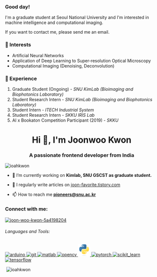 ### Good day!

I'm a graduate student at Seoul National University and I'm interested in machine intelligence and computational imaging.

If you want to contact me, please send me an email.

### 🎯 Interests
- Artificial Neural Networks
- Application of Deep Learning to Super-resolution Optical Microscopy
- Computational Imaging (Denoising, Deconvolution)

### 💫 Experience
1. Graduate Student (Ongoing) - _SNU KimLab (Bioimaging and Biophotonics Laboratory)_
2. Student Research Intern - _SNU KimLab (Bioimaging and Biophotonics Laboratory)_
3. Student Intern - _ITECH Industrial System_
4. Student Research Intern - _SKKU IRIS Lab_
5. AI x Bookaton Competition Participant (2019) - _SKKU_





<h1 align="center">Hi 👋, I'm Joonwoo Kwon</h1>
<h3 align="center">A passionate frontend developer from India</h3>

<p align="left"> <img src="https://komarev.com/ghpvc/?username=ioahkwon&label=Profile%20views&color=0e75b6&style=flat" alt="ioahkwon" /> </p>

- 🔭 I’m currently working on **Kimlab, SNU GSCST as graduate student.**

- 📝 I regularly write articles on [joon-favorite.tistory.com](joon-favorite.tistory.com)

- 📫 How to reach me **pioneers@snu.ac.kr**

<h3 align="left">Connect with me:</h3>
<p align="left">
<a href="https://linkedin.com/in/joon-woo-kwon-5a4198204" target="blank"><img align="center" src="https://raw.githubusercontent.com/rahuldkjain/github-profile-readme-generator/neutral-icons/src/images/icons/Social/linked-in-alt.svg" alt="joon-woo-kwon-5a4198204" height="30" width="40" /></a>
</p>

<h6 align="left">Languages and Tools:</h6>
<p align="left"> <a href="https://www.arduino.cc/" target="_blank"> <img src="https://cdn.worldvectorlogo.com/logos/arduino-1.svg" alt="arduino" width="40" height="40"/> </a> <a href="https://git-scm.com/" target="_blank"> <img src="https://www.vectorlogo.zone/logos/git-scm/git-scm-icon.svg" alt="git" width="40" height="40"/> </a> <a href="https://www.mathworks.com/" target="_blank"> <img src="https://raw.githubusercontent.com/simple-icons/simple-icons/master/icons/mathworks.svg" alt="matlab" width="40" height="40"/> </a> <a href="https://opencv.org/" target="_blank"> <img src="https://www.vectorlogo.zone/logos/opencv/opencv-icon.svg" alt="opencv" width="40" height="40"/> </a> <a href="https://www.python.org" target="_blank"> <img src="https://raw.githubusercontent.com/devicons/devicon/master/icons/python/python-original.svg" alt="python" width="40" height="40"/> </a> <a href="https://pytorch.org/" target="_blank"> <img src="https://www.vectorlogo.zone/logos/pytorch/pytorch-icon.svg" alt="pytorch" width="40" height="40"/> </a> <a href="https://scikit-learn.org/" target="_blank"> <img src="https://upload.wikimedia.org/wikipedia/commons/0/05/Scikit_learn_logo_small.svg" alt="scikit_learn" width="40" height="40"/> </a> <a href="https://www.tensorflow.org" target="_blank"> <img src="https://www.vectorlogo.zone/logos/tensorflow/tensorflow-icon.svg" alt="tensorflow" width="40" height="40"/> </a> </p>

<p>&nbsp;<img align="center" src="https://github-readme-stats.vercel.app/api?username=ioahkwon&show_icons=true&locale=en" alt="ioahkwon" /></p>

<!--
**ioahKwon/ioahKwon** is a ✨ _special_ ✨ repository because its `README.md` (this file) appears on your GitHub profile.
💫🔥🏆🎯
- 🔭 I’m currently working on ...
- 🌱 I’m currently learning ...
- 👯 I’m looking to collaborate on ...
- 🤔 I’m looking for help with ...
- 💬 Ask me about ...
- 📫 How to reach me: ...
- 😄 Pronouns: ...
- ⚡ Fun fact: ...
-->
